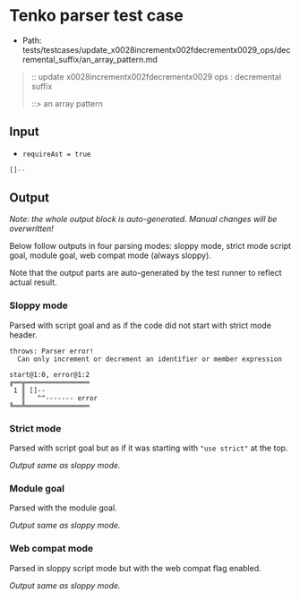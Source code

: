 # Tenko parser test case

- Path: tests/testcases/update_x0028incrementx002fdecrementx0029_ops/decremental_suffix/an_array_pattern.md

> :: update x0028incrementx002fdecrementx0029 ops : decremental suffix
>
> ::> an array pattern

## Input

- `requireAst = true`

`````js
[]--
`````

## Output

_Note: the whole output block is auto-generated. Manual changes will be overwritten!_

Below follow outputs in four parsing modes: sloppy mode, strict mode script goal, module goal, web compat mode (always sloppy).

Note that the output parts are auto-generated by the test runner to reflect actual result.

### Sloppy mode

Parsed with script goal and as if the code did not start with strict mode header.

`````
throws: Parser error!
  Can only increment or decrement an identifier or member expression

start@1:0, error@1:2
╔══╦════════════════
 1 ║ []--
   ║   ^^------- error
╚══╩════════════════

`````

### Strict mode

Parsed with script goal but as if it was starting with `"use strict"` at the top.

_Output same as sloppy mode._

### Module goal

Parsed with the module goal.

_Output same as sloppy mode._

### Web compat mode

Parsed in sloppy script mode but with the web compat flag enabled.

_Output same as sloppy mode._

